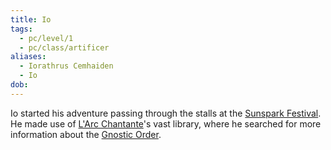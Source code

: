 ```yaml
---
title: Io
tags:
  - pc/level/1
  - pc/class/artificer
aliases:
  - Iorathrus Cemhaiden
  - Io
dob:
---
```


Io started his adventure passing through the stalls at the [Sunspark Festival](../../../../event/recurring/holiday/sunspark-festival.md). He made use of [L'Arc Chantante](../../../../place/landmark/building/larc-chantante.md)'s vast library, where he searched for more information about the [Gnostic Order](../../../org/ideo/gnostic-order.md).
